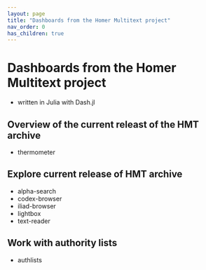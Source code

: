 ```yaml
---
layout: page
title: "Dashboards from the Homer Multitext project"
nav_order: 0
has_children: true
---
```



# Dashboards from the Homer Multitext project

- written in Julia with Dash.jl


## Overview of the current releast of the HMT archive

- thermometer

## Explore current release of HMT archive

- alpha-search
- codex-browser
- iliad-browser
- lightbox
- text-reader

## Work with authority lists

- authlists